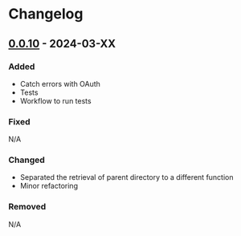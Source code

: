 # Changelog

## [0.0.10] - 2024-03-XX

### Added
- Catch errors with OAuth
- Tests
- Workflow to run tests

### Fixed
N/A

### Changed
- Separated the retrieval of parent directory to a different function
- Minor refactoring

### Removed
N/A


[0.0.10]: https://github.com/amieldelatorre/spotilistcli/compare/0.0.9...0.0.10
